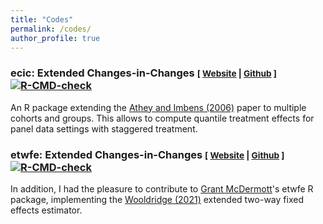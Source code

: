 ```yaml
---
title: "Codes"
permalink: /codes/
author_profile: true
---
```


### ecic: Extended Changes-in-Changes <small>[ <a href="https://frederickluser.github.io/ecic/">Website</a> | <a href="https://github.com/frederickluser/ecic/">Github</a> ]</small>  [![R-CMD-check](https://github.com/frederickluser/ecic/actions/workflows/R-CMD-check.yaml/badge.svg)](https://github.com/frederickluser/ecic/actions/workflows/R-CMD-check.yaml)

An R package extending the <a href="https://doi.org/10.1111/j.1468-0262.2006.00668.x">Athey and Imbens (2006)</a> paper to multiple cohorts and groups. This allows to compute quantile treatment effects for panel data settings with staggered treatment.


### etwfe: Extended Changes-in-Changes <small>[ <a href="https://grantmcdermott.com/etwfe/">Website</a> | <a href="https://github.com/grantmcdermott/etwfe">Github</a> ]</small>  [![R-CMD-check](https://github.com/grantmcdermott/etwfe/actions/workflows/R-CMD-check.yaml/badge.svg)](https://github.com/grantmcdermott/etwfe/actions/workflows/R-CMD-check.yaml/badge.svg)

In addition, I had the pleasure to contribute to [Grant McDermott](https://grantmcdermott.com/)'s etwfe R package, implementing the [Wooldridge (2021)](https://papers.ssrn.com/sol3/papers.cfm?abstract_id=3906345) extended two-way fixed effects estimator.
